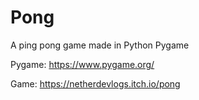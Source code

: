# Pong

A ping pong game made in Python Pygame

Pygame:
https://www.pygame.org/

Game:
https://netherdevlogs.itch.io/pong
